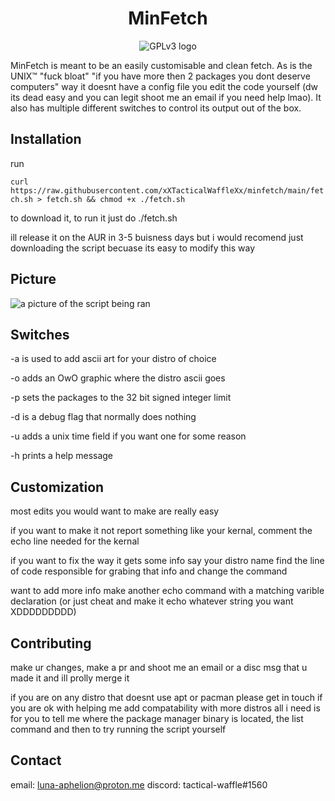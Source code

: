 <h1 align="center"> 
MinFetch
</h1>

<p align="center"> <img src="https://www.gnu.org/graphics/gplv3-with-text-84x42.png" alt="GPLv3 logo"></center>

MinFetch is meant to be an easily customisable and clean fetch.
As is the UNIX™ "fuck bloat" "if you have more then 2 packages
you dont deserve computers" way it doesnt have a config file
you edit the code yourself (dw its dead easy and you can legit
shoot me an email if you need help lmao). It also has multiple
different switches to control its output out of the box.

## Installation

run

```curl https://raw.githubusercontent.com/xXTacticalWaffleXx/minfetch/main/fetch.sh > fetch.sh && chmod +x ./fetch.sh```

to download it, to run it just do ./fetch.sh

ill release it on the AUR in 3-5 buisness days but i would recomend just downloading the script becuase its easy to modify this way

## Picture

<img src="https://cdn.discordapp.com/attachments/799848965905842197/1010810791726940190/unknown.png" alt="a picture of the script being ran">

## Switches

-a is used to add ascii art for your distro of choice

-o adds an OwO graphic where the distro ascii goes

-p sets the packages to the 32 bit signed integer limit

-d is a debug flag that normally does nothing

-u adds a unix time field if you want one for some reason

-h prints a help message

## Customization

most edits you would want to make are really easy

if you want to make it not report something like your kernal,
comment the echo line needed for the kernal

if you want to fix the way it gets some info say your distro name
find the line of code responsible for grabing that info and
change the command

want to add more info
make another echo command with a matching varible declaration
(or just cheat and make it echo whatever string you want
XDDDDDDDDD)

## Contributing
make ur changes, make a pr and shoot me an email or a disc msg that u made it and ill prolly merge it

if you are on any distro that doesnt use apt or pacman please get in touch if you are ok with helping me add compatability with more distros
all i need is for you to tell me where the package manager binary is located, the list command and then to try running the script yourself

## Contact

email: luna-aphelion@proton.me
discord: tactical-waffle#1560

